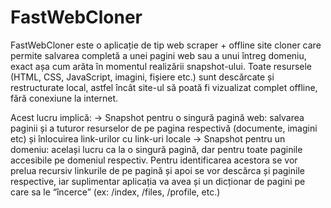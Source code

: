 # FastWebCloner
FastWebCloner este o aplicație de tip web scraper + offline site cloner care permite salvarea completă a unei pagini web sau a unui întreg domeniu, exact așa cum arăta în momentul realizării snapshot-ului. Toate resursele (HTML, CSS, JavaScript, imagini, fișiere etc.) sunt descărcate și restructurate local, astfel încât site-ul să poată fi vizualizat complet offline, fără conexiune la internet.


Acest lucru implică:
-> Snapshot pentru o singură pagină web: salvarea paginii și a tuturor resurselor de pe pagina respectivă (documente, imagini etc) și înlocuirea link-urilor cu link-uri locale
-> Snapshot pentru un domeniu: același lucru ca la o singură pagină, dar pentru toate paginile accesibile pe domeniul respectiv. Pentru identificarea acestora se vor prelua recursiv linkurile de pe pagină și apoi se vor descărca și paginile respective, iar suplimentar aplicația va avea și un dicționar de pagini pe care sa le “încerce” (ex: /index, /files, /profile, etc.)
